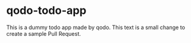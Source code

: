 # qodo-todo-app

This is a dummy todo app made by qodo. This text is a small change to create a sample Pull Request.